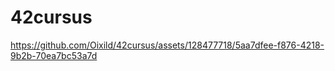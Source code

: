 # 42cursus

https://github.com/Oixild/42cursus/assets/128477718/5aa7dfee-f876-4218-9b2b-70ea7bc53a7d

